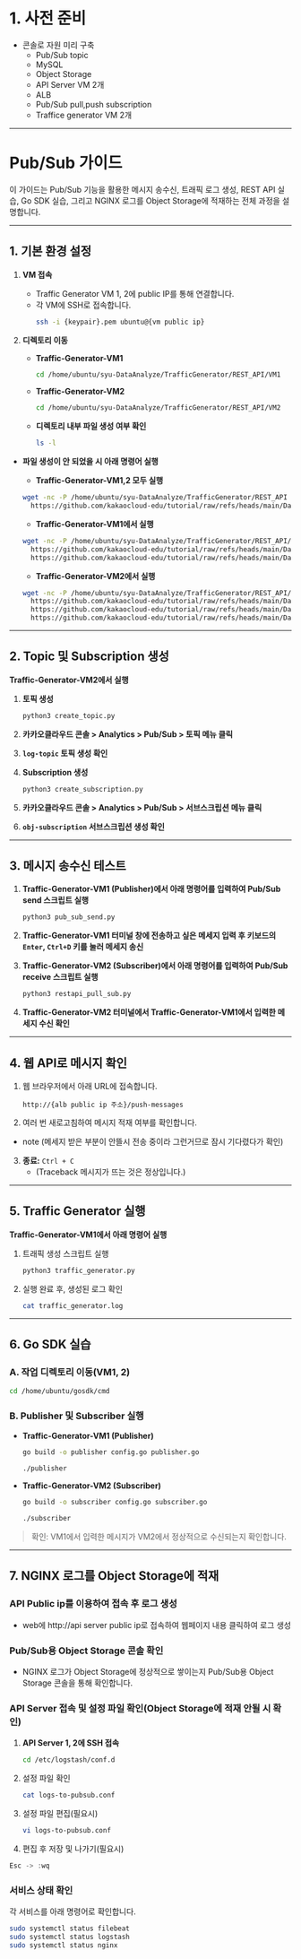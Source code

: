 # 1. 사전 준비
- 콘솔로 자원 미리 구축
  - Pub/Sub topic
  - MySQL
  - Object Storage
  - API Server VM 2개
  - ALB
  - Pub/Sub pull,push subscription
  - Traffice generator VM 2개

---

# Pub/Sub 가이드

이 가이드는 Pub/Sub 기능을 활용한 메시지 송수신, 트래픽 로그 생성, REST API 실습, Go SDK 실습, 그리고 NGINX 로그를 Object Storage에 적재하는 전체 과정을 설명합니다.

---

## 1. 기본 환경 설정

1. **VM 접속**
    - Traffic Generator VM 1, 2에 public IP를 통해 연결합니다.
    - 각 VM에 SSH로 접속합니다.
      ```bash
      ssh -i {keypair}.pem ubuntu@{vm public ip}
      ```
      
2. **디렉토리 이동**
    - **Traffic-Generator-VM1**
        
        ```bash
        cd /home/ubuntu/syu-DataAnalyze/TrafficGenerator/REST_API/VM1
        ```
        
    - **Traffic-Generator-VM2**
        
        ```bash
        cd /home/ubuntu/syu-DataAnalyze/TrafficGenerator/REST_API/VM2
        ```

    - **디렉토리 내부 파일 생성 여부 확인**

        ```bash
        ls -l
        ```
- **파일 생성이 안 되었을 시 아래 명령어 실행**
  - **Traffic-Generator-VM1,2 모두 실행**
  ```bash
  wget -nc -P /home/ubuntu/syu-DataAnalyze/TrafficGenerator/REST_API \
    https://github.com/kakaocloud-edu/tutorial/raw/refs/heads/main/DataAnalyzeCourse/src/TrafficGenerator/REST_API/config.py
  ```

  - **Traffic-Generator-VM1에서 실행**
  ```bash
  wget -nc -P /home/ubuntu/syu-DataAnalyze/TrafficGenerator/REST_API/VM1 \
    https://github.com/kakaocloud-edu/tutorial/raw/refs/heads/main/DataAnalyzeCourse/src/TrafficGenerator/REST_API/VM1/pub_sub_send.py \
    https://github.com/kakaocloud-edu/tutorial/raw/refs/heads/main/DataAnalyzeCourse/src/TrafficGenerator/REST_API/VM1/traffic_generator.py
  ```

  - **Traffic-Generator-VM2에서 실행**
  ```bash
  wget -nc -P /home/ubuntu/syu-DataAnalyze/TrafficGenerator/REST_API/VM2 \
    https://github.com/kakaocloud-edu/tutorial/raw/refs/heads/main/DataAnalyzeCourse/src/TrafficGenerator/REST_API/VM2/create_subscription.py \
    https://github.com/kakaocloud-edu/tutorial/raw/refs/heads/main/DataAnalyzeCourse/src/TrafficGenerator/REST_API/VM2/create_topic.py \
    https://github.com/kakaocloud-edu/tutorial/raw/refs/heads/main/DataAnalyzeCourse/src/TrafficGenerator/REST_API/VM2/restapi_pull_sub.py
  ```
---

## 2. Topic 및 Subscription 생성

**Traffic-Generator-VM2에서 실행**

1. **토픽 생성**
    
    ```bash
    python3 create_topic.py
    ```

2. **카카오클라우드 콘솔 > Analytics > Pub/Sub > 토픽 메뉴 클릭**
3. **`log-topic` 토픽 생성 확인**
4. **Subscription 생성**
    
    ```bash
    python3 create_subscription.py
    ```
5. **카카오클라우드 콘솔 > Analytics > Pub/Sub > 서브스크립션 메뉴 클릭**
6. **`obj-subscription` 서브스크립션 생성 확인**
    

---

## 3. 메시지 송수신 테스트

1. **Traffic-Generator-VM1 (Publisher)에서 아래 명령어를 입력하여 Pub/Sub send 스크립트 실행**
    
    ```bash
    python3 pub_sub_send.py
    ```
2. **Traffic-Generator-VM1 터미널 창에 전송하고 싶은 메세지 입력 후 키보드의 `Enter`, `Ctrl+D` 키를 눌러 메세지 송신**
3. **Traffic-Generator-VM2 (Subscriber)에서 아래 명령어를 입력하여 Pub/Sub receive 스크립트 실행**
    
    ```bash
    python3 restapi_pull_sub.py
    ```
4. **Traffic-Generator-VM2 터미널에서 Traffic-Generator-VM1에서 입력한 메세지 수신 확인**


---

## 4. 웹 API로 메시지 확인

1. 웹 브라우저에서 아래 URL에 접속합니다.
    
    ```
    http://{alb public ip 주소}/push-messages
    ```
    
2. 여러 번 새로고침하여 메시지 적재 여부를 확인합니다.

  - note (메세지 받은 부분이 안뜰시 전송 중이라 그런거므로 잠시 기다렸다가 확인)

3. **종료:** `Ctrl + C`
    - (Traceback 메시지가 뜨는 것은 정상입니다.)

---

## 5. Traffic Generator 실행

**Traffic-Generator-VM1에서 아래 명령어 실행**

1. 트래픽 생성 스크립트 실행
    
    ```bash
    python3 traffic_generator.py
    ```
    
2. 실행 완료 후, 생성된 로그 확인
    
    ```bash
    cat traffic_generator.log
    ```
    

---

## 6. Go SDK 실습

### A. 작업 디렉토리 이동(VM1, 2)
```bash
cd /home/ubuntu/gosdk/cmd
```
    

### B. Publisher 및 Subscriber 실행

- **Traffic-Generator-VM1 (Publisher)**
    
    ```bash
    go build -o publisher config.go publisher.go
    ```
    ```bash
    ./publisher
    ```
    
- **Traffic-Generator-VM2 (Subscriber)**
    
    ```bash
    go build -o subscriber config.go subscriber.go
    ```
    ```bash
    ./subscriber
    ```
    

> 확인: VM1에서 입력한 메시지가 VM2에서 정상적으로 수신되는지 확인합니다.
> 

---

## 7. NGINX 로그를 Object Storage에 적재

### API Public ip를 이용하여 접속 후 로그 생성

- web에 http://api server public ip로 접속하여 웹페이지 내용 클릭하여 로그 생성


### Pub/Sub용 Object Storage 콘솔 확인

- NGINX 로그가 Object Storage에 정상적으로 쌓이는지 Pub/Sub용 Object Storage 콘솔을 통해 확인합니다.




### API Server 접속 및 설정 파일 확인(Object Storage에 적재 안될 시 확인)

1. **API Server 1, 2에 SSH 접속**
    
    ```bash
    cd /etc/logstash/conf.d
    ```
    
2. 설정 파일 확인
    
    ```bash
    cat logs-to-pubsub.conf
    ```
    
3. 설정 파일 편집(필요시)
    
    ```bash
    vi logs-to-pubsub.conf
    ```
    
4. 편집 후 저장 및 나가기(필요시)

```jsx
Esc -> :wq
```

### 서비스 상태 확인

각 서비스를 아래 명령어로 확인합니다.

```bash
sudo systemctl status filebeat
sudo systemctl status logstash
sudo systemctl status nginx
```
